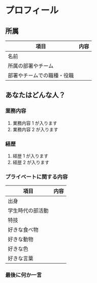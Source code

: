 # プロフィール
## 所属
| 項目                       | 内容 |
| -------------------------- | ---- |
| 名前                       |      |
| 所属の部署やチーム         |      |
| 部署やチームでの職種・役職 |      |

## あなたはどんな人？
### 業務内容
1. 業務内容 1 が入ります
2. 業務内容 2 が入ります

### 経歴
1. 経歴 1 が入ります
2. 経歴 2 が入ります

### プライベートに関する内容
| 項目             | 内容 |
| ---------------- | ---- |
| 出身             |      |
| 学生時代の部活動 |      |
| 特技             |      |
| 好きな食べ物     |      |
| 好きな動物       |      |
| 好きな色         |      |
| 好きな言葉       |      |

### 最後に何か一言

